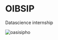 # OIBSIP
Datascience internship


![oasisipho](https://github.com/AhmedAslam28/OIBSIP/assets/151422908/5277b9aa-c73e-40e3-bbb1-90581ca93edf)
